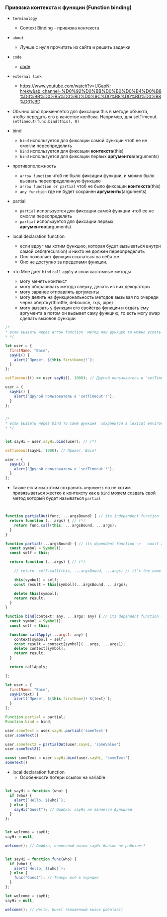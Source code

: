 ### Привязка контекста к функции (Function binding)

- `terminology`
    - Context Binding - привязка контекста

- `about`
    - Лучше с нуля прочитать из сайта и решить задачки

- `code`
    - [code](../../codes/6-advanced-function/_10-bind.ts)

- `external link`
    - https://www.youtube.com/watch?v=UGapN-hrekw&ab_channel=%D0%92%D0%BB%D0%B0%D0%B4%D0%B8%D0%BB%D0%B5%D0%BD%D0%9C%D0%B8%D0%BD%D0%B8%D0%BD


- Обычно bind применяется для фиксации this в методе объекта, чтобы передать его в качестве колбэка. Например, для
  setTimeout. `setTimeout(func.bind(this), 0)`

- bind
    - `bind` используется для фиксации самой функции чтоб ее не смогли переопределить
    - `bind` используется для фиксации **контекста**(this)
    - `bind` используется для фиксации первых **аргументов**(arguments)
- противоположность
    - `arrow function` чтоб не было фиксации функции, и можно было вызвать переопределенную функцию
    - `arrow function or partial` чтоб не было фиксации **контекста**(this)
    - `any function` где не будет сохранен **аргументы**(arguments)
- partial
    - `partial` используется для фиксации самой функции чтоб ее не смогли переопределить
    - `partial` используется для фиксации первых **аргументов**(arguments)
- local declaration function
    - если вдруг мы хотим функцию, которая будет вызываться внутри самой себя(recursion) и никто не должен
      переопределить
    - Оно позволяет функции ссылаться на себя же.
    - Оно не доступно за пределами функции.

- что Мне дает `bind` `call` `apply` и свои кастомные методы
    - могу менять контекст
    - могу оборачивать метода сверху, делать из них декораторы
    - могу заранее отправлять аргументы
    - могу делить на функциональность методов вызывая по очереди через обертку(throttle, debounce, rxjs, pipe)
    - могу вызвать у функции его свойства функции и отдать ему аргумента а потом он вызывет саму функцию, то есть могу
      swap сделать вызовов функции

```js
/*
* если вызвать через arrow function  метод или функцую то можно успеть перезаписать или переопределить
* */

let user = {
  firstName: "Вася",
  sayHi() {
    alert(`Привет, ${this.firstName}!`);
  }
};

setTimeout(() => user.sayHi(), 1000); // Другой пользователь в 'setTimeout'!

user = {
  sayHi() {
    alert("Другой пользователь в 'setTimeout'!");
  }
};


/*
* если вызвать через bind то сама функция  сохранится в lexical environment и не будет переопределен
* */


let sayHi = user.sayHi.bind(user); // (*)

setTimeout(sayHi, 1000); // Привет, Вася!

user = {
  sayHi() {
    alert("Другой пользователь в 'setTimeout'!");
  }
};


```

- Также если мы хотим сохранить `arguments` но не хотим привязываться жестко к контексту как в `bind` можем создать свой
  метод который будет называться `partial`

```js


function partialOut(func, ...argsBound) { // its independent function  =>  const asd = partialOut(user.sayHi, 'sdf')
  return function (...args) { // (*)
    return func.call(this, ...argsBound, ...args);
  }
}

function partial(...argsBound) { // its dependent function ->   const asd = user.sayHI.partial('sdf')
  const symbol = Symbol();
  const self = this;

  return function (...args) { // (*)

    // return  self.call(this, ...argsBound, ...args) // it's the same like below code

    this[symbol] = self;
    const result = this[symbol](...argsBound, ...args);

    delete this[symbol];
    return result;
  }
}

function bind(context: any, ...args: any) { // its dependent function ->   const asd = user.sayHI.bind(this)
  const symbol = Symbol();
  const self = this;

  function callApply(...args1: any) {
    context[symbol] = self;
    const result = context[symbol](...args, ...args1);
    delete context[symbol];
    return result;
  }

  return callApply;

};

let user = {
  firstName: "Вася",
  sayHi(text) {
    alert(`Привет, ${this.firstName}! ${text}`);
  }
};

Function.partial = partial;
Function.bind = bind;

user.someText = user.sayHi.partial('someText')
user.someText()

user.someText2 = partialOut(user.sayHi, 'someValue')
user.someText2()

const someText = user.sayHi.bind(user.sayHi, 'someText')
someText()


```

- local declaration function
    - Особенности потери ссылок на variable

```js

let sayHi = function (who) {
  if (who) {
    alert(`Hello, ${who}`);
  } else {
    sayHi("Guest"); // Ошибка: sayHi не является функцией
  }
};


let welcome = sayHi;
sayHi = null;

welcome(); // Ошибка, вложенный вызов sayHi больше не работает!


let sayHi = function func(who) {
  if (who) {
    alert(`Hello, ${who}`);
  } else {
    func("Guest"); // Теперь всё в порядке
  }
};

let welcome = sayHi;
sayHi = null;

welcome(); // Hello, Guest (вложенный вызов работает)

```


